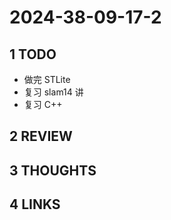# 2024-38-09-17-2

## 1 TODO

- 做完 STLite
- 复习 slam14 讲
- 复习 C++

## 2 REVIEW

## 3 THOUGHTS

## 4 LINKS
